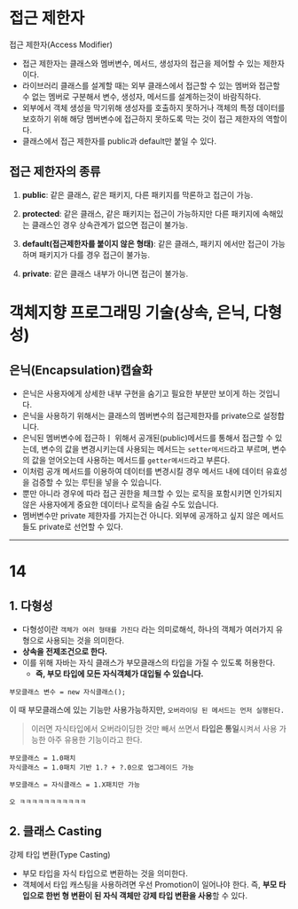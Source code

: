 # 접근 제한자

접근 제한자(Access Modifier)

- 접근 제한자는 클래스와 멤버변수, 메서드, 생성자의 접근을 제어할 수 있는 제한자이다.
- 라이브러리 클래스를 설계할 때는 외부 클래스에서 접근할 수 있는 멤버와 접근할 수 없는 멤버로 구분해서 변수, 생성자, 메서드를 설계하는것이 바람직하다.
- 외부에서 객체 생성을 막기위해 생성자를 호출하지 못하거나 객체의 특정 데이터를 보호하기 위해 해당 멤버변수에 접근하지 못하도록 막는 것이 접근 제한자의 역할이다.
- 클래스에서 접근 제한자를 public과 default만 붙일 수 있다.

## 접근 제한자의 종류

1. **public**: 같은 클래스, 같은 패키지, 다른 패키지를 막론하고 접근이 가능.
2. **protected**: 같은 클래스, 같은 패키지는 접근이 가능하지만 다른 패키지에 속해있는 클래스인 경우 상속관계가 없으면 접근이 불가능.
3. **default(접근제한자를 붙이지 않은 형태)**: 같은 클래스, 패키지 에서만 접근이 가능하며 패키지가 다를 경우 접근이 불가능.

4. **private**: 같은 클래스 내부가 아니면 접근이 불가능.

# 객체지향 프로그래밍 기술(상속, 은닉, 다형성)

## 은닉(Encapsulation)캡슐화

- 은닉은 사용자에게 상세한 내부 구현을 숨기고 필요한 부분만 보이게 하는 것입니다.
- 은닉을 사용하기 위해서는 클래스의 멤버변수의 접근제한자를 private으로 설정합니다.
- 은닉된 멤버변수에 접근하ㅣ 위해서 공개된(public)메서드를 통해서 접근할 수 있는데, 변수의 값을 변경시키는데 사용되는 메서드는 `setter메서드`라고 부르며, 변수의 값을 얻어오는데 사용하는 메서드를 `getter메서드`라고 부른다.
- 이처럼 공개 메서드를 이용하여 데이터를 변경시킬 경우 메서드 내에 데이터 유효성을 검증할 수 있는 루틴을 넣을 수 있습니다.
- 뿐만 아니라 경우에 따라 접근 권한을 체크할 수 있는 로직을 포함시키면 인가되지 않은 사용자에게 중요한 데이터나 로직을 숨길 수도 있습니다.
- 멤버변수만 private 제한자를 가지는건 아니다. 외부에 공개하고 싶지 않은 메서드들도 private로 선언할 수 있다.

---

# 14

## 1. 다형성

- 다형성이란 `객체가 여러 형태를 가진다` 라는 의미로해석, 하나의 객체가 여러가지 유형으로 사용되는 것을 의미한다.
- **상속을 전제조건으로 한다.**
- 이를 위해 자바는 자식 클래스가 부모클래스의 타입을 가질 수 있도록 허용한다.
  - **즉, 부모 타입에 모든 자식객체가 대입될 수 있습니다.**

```
부모클래스 변수 = new 자식클래스();
```

이 때 부모클래스에 있는 기능만 사용가능하지만, `오버라이딩 된 메서드는 먼저 실행된다.`

> 이러면 자식타입에서 오버라이딩한 것만 빼서 쓰면서 **타입은 통일**시켜서 사용 가능한 아주 유용한 기능이라고 한다.

```
부모클래스 = 1.0패치
자식클래스 = 1.0패치 기반 1.? + ?.0으로 업그레이드 가능

부모클래스 = 자식클래스 = 1.X패치만 가능

오 ㅋㅋㅋㅋㅋㅋㅋㅋㅋㅋㅋ
```

## 2. 클래스 Casting

강제 타입 변환(Type Casting)

- 부모 타입을 자식 타입으로 변환하는 것을 의미한다.
- 객체에서 타입 캐스팅을 사용하려면 우선 Promotion이 일어나야 한다. 즉, **부모 타입으로 한번 형 변환이 된 자식 객체만 강제 타입 변환을 사용**할 수 있다.
